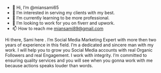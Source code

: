 - 👋 Hi, I’m @miansami65
- 👀 I’m interested in serving my clients with my best.
- 🌱 I’m currently learning to be more professional.
- 💞️ I’m looking to work for you on fiverr and upwork.
- 📫 How to reach me miansami89@gmail.com

Hi there, Sami here . I’m Social Media Marketing Expert with more then two years of experience in this field. I’m a dedicated and sincere man with my work. I will help you to grow you Social Media accounts with real Organic Followers and real Engagement. I work with integrity. I’m committed to ensuring quality services and you will see when you gonna work with me because actions speaks louder than words.
<!---
miansami65/miansami65 is a ✨ special ✨ repository because its `README.md` (this file) appears on your GitHub profile.
You can click the Preview link to take a look at your changes.
--->
